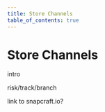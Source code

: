 ```yaml
---
title: Store Channels
table_of_contents: true 
---
```


# Store Channels

intro 

risk/track/branch

link to snapcraft.io?


